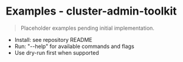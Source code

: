 # Examples - cluster-admin-toolkit

> Placeholder examples pending initial implementation.

- Install: see repository README
- Run: "--help" for available commands and flags
- Use dry-run first when supported
